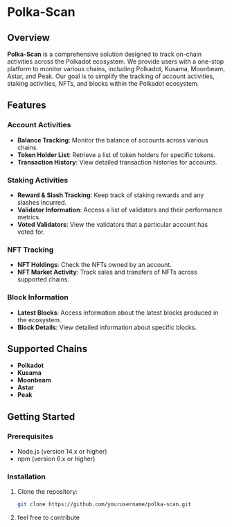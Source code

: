 # Polka-Scan

## Overview

**Polka-Scan** is a comprehensive solution designed to track on-chain activities across the Polkadot ecosystem. We provide users with a one-stop platform to monitor various chains, including Polkadot, Kusama, Moonbeam, Astar, and Peak. Our goal is to simplify the tracking of account activities, staking activities, NFTs, and blocks within the Polkadot ecosystem.


## Features

### Account Activities
- **Balance Tracking**: Monitor the balance of accounts across various chains.
- **Token Holder List**: Retrieve a list of token holders for specific tokens.
- **Transaction History**: View detailed transaction histories for accounts.

### Staking Activities
- **Reward & Slash Tracking**: Keep track of staking rewards and any slashes incurred.
- **Validator Information**: Access a list of validators and their performance metrics.
- **Voted Validators**: View the validators that a particular account has voted for.

### NFT Tracking
- **NFT Holdings**: Check the NFTs owned by an account.
- **NFT Market Activity**: Track sales and transfers of NFTs across supported chains.

### Block Information
- **Latest Blocks**: Access information about the latest blocks produced in the ecosystem.
- **Block Details**: View detailed information about specific blocks.

## Supported Chains
- **Polkadot**
- **Kusama**
- **Moonbeam**
- **Astar**
- **Peak**

## Getting Started

### Prerequisites
- Node.js (version 14.x or higher)
- npm (version 6.x or higher)

### Installation
1. Clone the repository:
   ```bash
   git clone https://github.com/yourusername/polka-scan.git

2. feel free to contribute 

